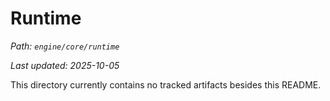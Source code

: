 # Runtime

_Path: `engine/core/runtime`_

_Last updated: 2025-10-05_


This directory currently contains no tracked artifacts besides this README.
